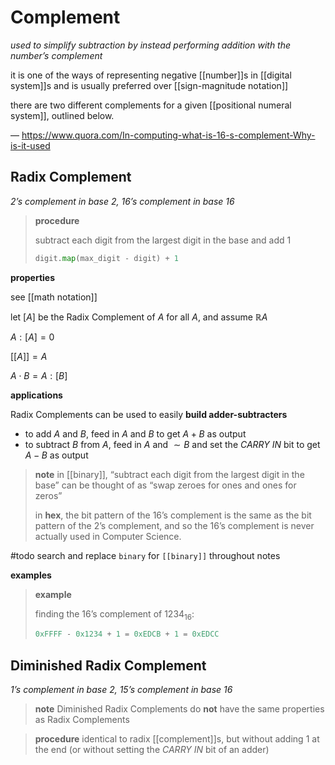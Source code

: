 # Complement

_used to simplify subtraction by instead performing addition with the number’s complement_

it is one of the ways of representing negative [[number]]s in [[digital system]]s and is usually preferred over [[sign-magnitude notation]]

there are two different complements for a given [[positional numeral system]], outlined below.

&mdash; <https://www.quora.com/In-computing-what-is-16-s-complement-Why-is-it-used>

## Radix Complement

_2’s complement in base 2, 16’s complement in base 16_

> **procedure**
>
> subtract each digit from the largest digit in the base and add 1
>
> ```python
> digit.map(max_digit - digit) + 1
> ```

**properties**

see [[math notation]]

let $[A]$ be the Radix Complement of $A$ for all $A$, and assume $\mathbb R A$

$A : [A] = 0$

$[[A]] = A$

$A \cdot B = A : [B]$

**applications**

Radix Complements can be used to easily **build adder-subtracters**

- to add $A$ and $B$, feed in $A$ and $B$ to get $A + B$ as output
- to subtract $B$ from $A$, feed in $A$ and $\sim B$ and set the _CARRY IN_ bit to get $A - B$ as output

> **note** in [[binary]], “subtract each digit from the largest digit in the base” can be thought of as “swap zeroes for ones and ones for zeros”
>
> in **hex**, the bit pattern of the 16’s complement is the same as the bit pattern of the 2’s complement, and so the 16’s complement is never actually used in Computer Science.

#todo search and replace `binary` for `[[binary]]` throughout notes

**examples**

> **example**
>
> finding the 16’s complement of $1234_{16}$:
>
> ```python
> 0xFFFF - 0x1234 + 1 = 0xEDCB + 1 = 0xEDCC
> ```

## Diminished Radix Complement

_1’s complement in base 2, 15’s complement in base 16_

> **note** Diminished Radix Complements do **not** have the same properties as Radix Complements

> **procedure** identical to radix [[complement]]s, but without adding $1$ at the end (or without setting the _CARRY IN_ bit of an adder)
